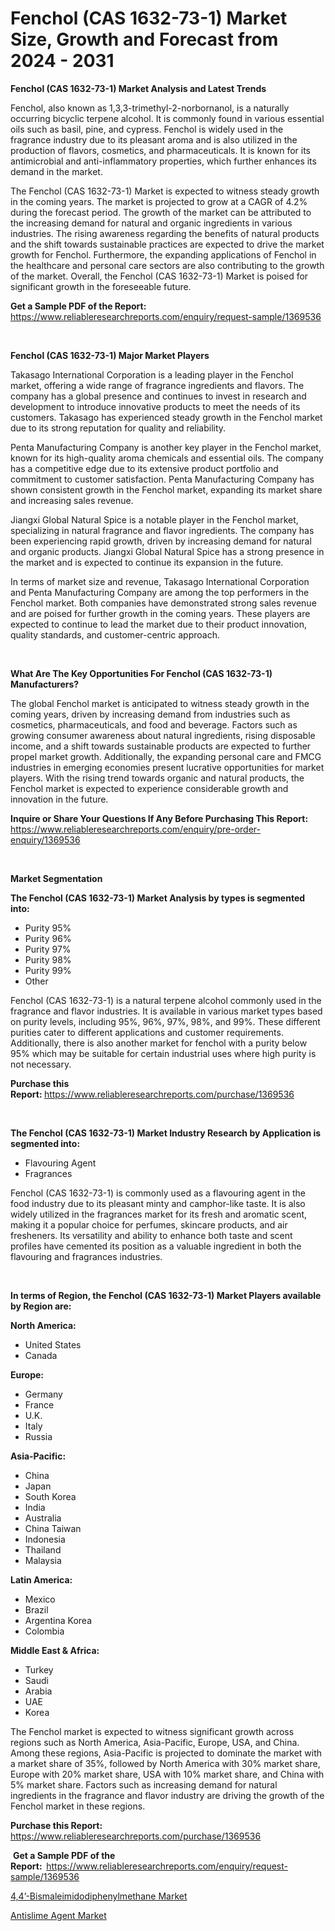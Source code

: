 <p><h1>Fenchol (CAS 1632-73-1) Market Size, Growth and Forecast from 2024 - 2031</h1></p><p><strong>Fenchol (CAS 1632-73-1) Market Analysis and Latest Trends</strong></p>
<p><p>Fenchol, also known as 1,3,3-trimethyl-2-norbornanol, is a naturally occurring bicyclic terpene alcohol. It is commonly found in various essential oils such as basil, pine, and cypress. Fenchol is widely used in the fragrance industry due to its pleasant aroma and is also utilized in the production of flavors, cosmetics, and pharmaceuticals. It is known for its antimicrobial and anti-inflammatory properties, which further enhances its demand in the market.</p><p>The Fenchol (CAS 1632-73-1) Market is expected to witness steady growth in the coming years. The market is projected to grow at a CAGR of 4.2% during the forecast period. The growth of the market can be attributed to the increasing demand for natural and organic ingredients in various industries. The rising awareness regarding the benefits of natural products and the shift towards sustainable practices are expected to drive the market growth for Fenchol. Furthermore, the expanding applications of Fenchol in the healthcare and personal care sectors are also contributing to the growth of the market. Overall, the Fenchol (CAS 1632-73-1) Market is poised for significant growth in the foreseeable future.</p></p>
<p><strong>Get a Sample PDF of the Report:&nbsp;</strong> <a href="https://www.reliableresearchreports.com/enquiry/request-sample/1369536">https://www.reliableresearchreports.com/enquiry/request-sample/1369536</a></p>
<p>&nbsp;</p>
<p><strong>Fenchol (CAS 1632-73-1) Major Market Players</strong></p>
<p><p>Takasago International Corporation is a leading player in the Fenchol market, offering a wide range of fragrance ingredients and flavors. The company has a global presence and continues to invest in research and development to introduce innovative products to meet the needs of its customers. Takasago has experienced steady growth in the Fenchol market due to its strong reputation for quality and reliability.</p><p>Penta Manufacturing Company is another key player in the Fenchol market, known for its high-quality aroma chemicals and essential oils. The company has a competitive edge due to its extensive product portfolio and commitment to customer satisfaction. Penta Manufacturing Company has shown consistent growth in the Fenchol market, expanding its market share and increasing sales revenue.</p><p>Jiangxi Global Natural Spice is a notable player in the Fenchol market, specializing in natural fragrance and flavor ingredients. The company has been experiencing rapid growth, driven by increasing demand for natural and organic products. Jiangxi Global Natural Spice has a strong presence in the market and is expected to continue its expansion in the future.</p><p>In terms of market size and revenue, Takasago International Corporation and Penta Manufacturing Company are among the top performers in the Fenchol market. Both companies have demonstrated strong sales revenue and are poised for further growth in the coming years. These players are expected to continue to lead the market due to their product innovation, quality standards, and customer-centric approach.</p></p>
<p>&nbsp;</p>
<p><strong>What Are The Key Opportunities For Fenchol (CAS 1632-73-1) Manufacturers?</strong></p>
<p><p>The global Fenchol market is anticipated to witness steady growth in the coming years, driven by increasing demand from industries such as cosmetics, pharmaceuticals, and food and beverage. Factors such as growing consumer awareness about natural ingredients, rising disposable income, and a shift towards sustainable products are expected to further propel market growth. Additionally, the expanding personal care and FMCG industries in emerging economies present lucrative opportunities for market players. With the rising trend towards organic and natural products, the Fenchol market is expected to experience considerable growth and innovation in the future.</p></p>
<p><strong>Inquire or Share Your Questions If Any Before Purchasing This Report:</strong> <a href="https://www.reliableresearchreports.com/enquiry/pre-order-enquiry/1369536">https://www.reliableresearchreports.com/enquiry/pre-order-enquiry/1369536</a></p>
<p>&nbsp;</p>
<p><strong>Market Segmentation</strong></p>
<p><strong>The Fenchol (CAS 1632-73-1) Market Analysis by types is segmented into:</strong></p>
<p><ul><li>Purity 95%</li><li>Purity 96%</li><li>Purity 97%</li><li>Purity 98%</li><li>Purity 99%</li><li>Other</li></ul></p>
<p><p>Fenchol (CAS 1632-73-1) is a natural terpene alcohol commonly used in the fragrance and flavor industries. It is available in various market types based on purity levels, including 95%, 96%, 97%, 98%, and 99%. These different purities cater to different applications and customer requirements. Additionally, there is also another market for fenchol with a purity below 95% which may be suitable for certain industrial uses where high purity is not necessary.</p></p>
<p><strong>Purchase this Report:&nbsp;</strong><a href="https://www.reliableresearchreports.com/purchase/1369536">https://www.reliableresearchreports.com/purchase/1369536</a></p>
<p>&nbsp;</p>
<p><strong>The Fenchol (CAS 1632-73-1) Market Industry Research by Application is segmented into:</strong></p>
<p><ul><li>Flavouring Agent</li><li>Fragrances</li></ul></p>
<p><p>Fenchol (CAS 1632-73-1) is commonly used as a flavouring agent in the food industry due to its pleasant minty and camphor-like taste. It is also widely utilized in the fragrances market for its fresh and aromatic scent, making it a popular choice for perfumes, skincare products, and air fresheners. Its versatility and ability to enhance both taste and scent profiles have cemented its position as a valuable ingredient in both the flavouring and fragrances industries.</p></p>
<p>&nbsp;</p>
<p><strong>In terms of Region, the Fenchol (CAS 1632-73-1) Market Players available by Region are:</strong></p>
<p>
    <p> <strong> North America: </strong>
        <ul>
            <li>United States</li>
            <li>Canada</li>
        </ul>
        </p> 
    <p> <strong> Europe: </strong>
        <ul>
            <li>Germany</li>
            <li>France</li>
            <li>U.K.</li>
            <li>Italy</li>
            <li>Russia</li>
        </ul>
        </p> 
    <p> <strong> Asia-Pacific: </strong>
        <ul>
            <li>China</li>
            <li>Japan</li>
            <li>South Korea</li>
            <li>India</li>
            <li>Australia</li>
            <li>China Taiwan</li>
            <li>Indonesia</li>
            <li>Thailand</li>
            <li>Malaysia</li>
        </ul>
        </p> 
    <p> <strong> Latin America: </strong>
        <ul>
            <li>Mexico</li>
            <li>Brazil</li>
            <li>Argentina Korea</li>
            <li>Colombia</li>
        </ul>
        </p> 
    <p> <strong> Middle East & Africa: </strong>
        <ul>
            <li>Turkey</li>
            <li>Saudi</li>
            <li>Arabia</li>
            <li>UAE</li>
            <li>Korea</li>
        </ul>
    </p>
    </p>
<p><p>The Fenchol market is expected to witness significant growth across regions such as North America, Asia-Pacific, Europe, USA, and China. Among these regions, Asia-Pacific is projected to dominate the market with a market share of 35%, followed by North America with 30% market share, Europe with 20% market share, USA with 10% market share, and China with 5% market share. Factors such as increasing demand for natural ingredients in the fragrance and flavor industry are driving the growth of the Fenchol market in these regions.</p></p>
<p><strong>Purchase this Report: </strong><a href="https://www.reliableresearchreports.com/purchase/1369536">https://www.reliableresearchreports.com/purchase/1369536</a></p>
<p>&nbsp;<strong>Get a Sample PDF of the Report:&nbsp;&nbsp;</strong><a href="https://www.reliableresearchreports.com/enquiry/request-sample/1369536">https://www.reliableresearchreports.com/enquiry/request-sample/1369536</a></p>
<p><strong></strong></p>
<p><p><a href="https://issuu.com/reportprime-2/docs/44-bismaleimidodiphenylmethane-market-size-2030.pp">4,4’-Bismaleimidodiphenylmethane Market</a></p><p><a href="https://issuu.com/reportprime-2/docs/antislime-agent-market-size-2030.pptx">Antislime Agent Market</a></p></p>
